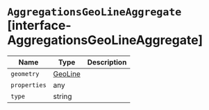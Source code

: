 # `AggregationsGeoLineAggregate` [interface-AggregationsGeoLineAggregate]

| Name | Type | Description |
| - | - | - |
| `geometry` | [GeoLine](./GeoLine.md) | &nbsp; |
| `properties` | any | &nbsp; |
| `type` | string | &nbsp; |
